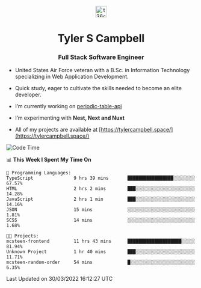 <p align="center">
<a href="https://www.linkedin.com/in/t36campbell" target="blank"><img align="center" src="https://ik.imagekit.io/t36campbell/Portfolio/linkedin.png.original_m8bbGgPh6.png" alt="t36campbell" height="30" width="30" /></a>
</p>
<h1 align="center">Tyler S Campbell</h1>
<h3 align="center">Full Stack Software Engineer</h3>

* United States Air Force veteran with a B.Sc. in Information Technology specializing in Web Application Development. 

* Quick study, eager to cultivate the skills needed to become an elite developer.

* I’m currently working on [periodic-table-api](https://github.com/t36campbell/periodic-table-api)

* I’m experimenting with **Nest, Next and Nuxt**

* All of my projects are available at [https://tylercampbell.space/](https://tylercampbell.space/)

<!--START_SECTION:waka-->
![Code Time](http://img.shields.io/badge/Code%20Time-1%2C531%20hrs%2017%20mins-blue)

📊 **This Week I Spent My Time On** 

```text
💬 Programming Languages: 
TypeScript               9 hrs 39 mins       █████████████████░░░░░░░░   67.57% 
HTML                     2 hrs 2 mins        ███░░░░░░░░░░░░░░░░░░░░░░   14.28% 
JavaScript               2 hrs 1 min         ███░░░░░░░░░░░░░░░░░░░░░░   14.16% 
JSON                     15 mins             ░░░░░░░░░░░░░░░░░░░░░░░░░   1.81% 
SCSS                     14 mins             ░░░░░░░░░░░░░░░░░░░░░░░░░   1.68%

🐱‍💻 Projects: 
mcsteen-frontend         11 hrs 43 mins      ████████████████████░░░░░   81.94% 
Unknown Project          1 hr 40 mins        ███░░░░░░░░░░░░░░░░░░░░░░   11.71% 
mcsteen-random-order     54 mins             █░░░░░░░░░░░░░░░░░░░░░░░░   6.35%

```


 Last Updated on 30/03/2022 16:12:27 UTC
<!--END_SECTION:waka-->
